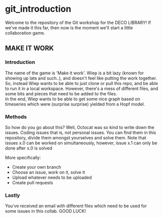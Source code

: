 # git_introduction

Welcome to the repository of the Git workshop for the DECO LIBRARY!
If we've made it this far, then now is the moment we'll start a little collaboration game. </br>

## MAKE IT WORK
### Introduction
The name of the game is 'Make it work'. Wiep is a bit lazy (known for showing up late and such..), and doesn't feel like putting the work together. So, instead Wiep wants to be able to just clone or pull this repo, and be able to run it in a local workspace. However, there's a mess of different files, and some bits and pieces that need to be added to the files. </br>
In the end, Wiep wants to be able to get some nice graph based on timeseries which were (surprise surprise) yielded from a Hopf model. </br>

### Methods
So how do you go about this? Well, Octocat was so kind to write down the issues. Coding issues that is, not personal issues. You can find them in this repository, divide them amongst yourselves and solve them. Note that issues x.0 can be worked on simultaneously, however, issue x.1 can only be done after x.0 is solved </br>

More specifically:
- Create your own branch 
- Choose an issue, work on it, solve it
- Upload whatever needs to be uploaded
- Create pull requests

### Lastly
You've received an email with different files which need to be used for some issues in this collab. 
GOOD LUCK!

